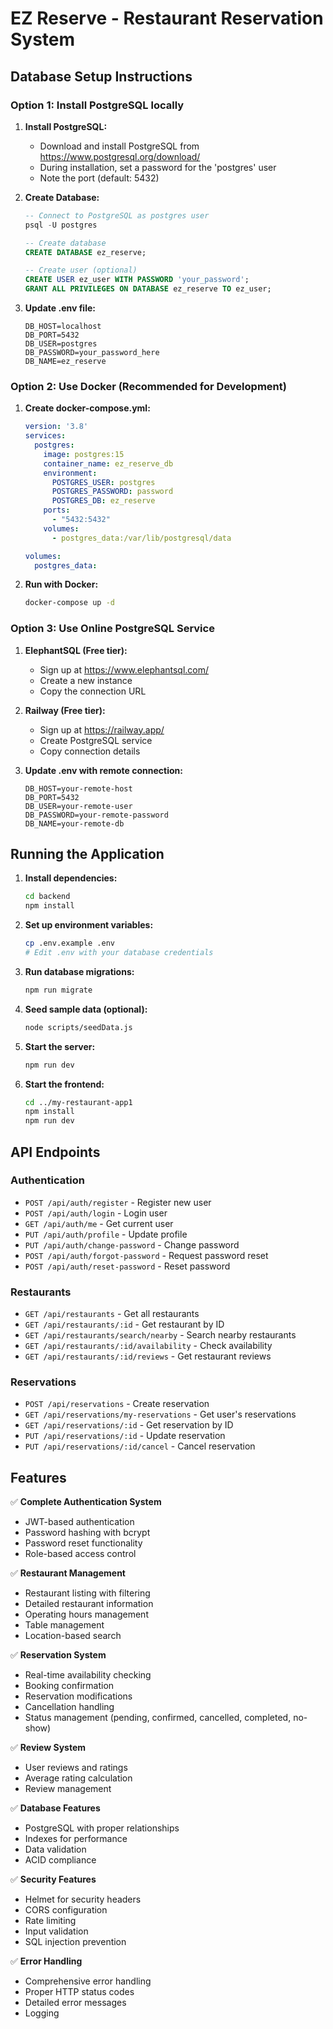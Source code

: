 # EZ Reserve - Restaurant Reservation System

## Database Setup Instructions

### Option 1: Install PostgreSQL locally

1. **Install PostgreSQL:**
   - Download and install PostgreSQL from https://www.postgresql.org/download/
   - During installation, set a password for the 'postgres' user
   - Note the port (default: 5432)

2. **Create Database:**
   ```sql
   -- Connect to PostgreSQL as postgres user
   psql -U postgres
   
   -- Create database
   CREATE DATABASE ez_reserve;
   
   -- Create user (optional)
   CREATE USER ez_user WITH PASSWORD 'your_password';
   GRANT ALL PRIVILEGES ON DATABASE ez_reserve TO ez_user;
   ```

3. **Update .env file:**
   ```env
   DB_HOST=localhost
   DB_PORT=5432
   DB_USER=postgres
   DB_PASSWORD=your_password_here
   DB_NAME=ez_reserve
   ```

### Option 2: Use Docker (Recommended for Development)

1. **Create docker-compose.yml:**
   ```yaml
   version: '3.8'
   services:
     postgres:
       image: postgres:15
       container_name: ez_reserve_db
       environment:
         POSTGRES_USER: postgres
         POSTGRES_PASSWORD: password
         POSTGRES_DB: ez_reserve
       ports:
         - "5432:5432"
       volumes:
         - postgres_data:/var/lib/postgresql/data
   
   volumes:
     postgres_data:
   ```

2. **Run with Docker:**
   ```bash
   docker-compose up -d
   ```

### Option 3: Use Online PostgreSQL Service

1. **ElephantSQL (Free tier):**
   - Sign up at https://www.elephantsql.com/
   - Create a new instance
   - Copy the connection URL

2. **Railway (Free tier):**
   - Sign up at https://railway.app/
   - Create PostgreSQL service
   - Copy connection details

3. **Update .env with remote connection:**
   ```env
   DB_HOST=your-remote-host
   DB_PORT=5432
   DB_USER=your-remote-user
   DB_PASSWORD=your-remote-password
   DB_NAME=your-remote-db
   ```

## Running the Application

1. **Install dependencies:**
   ```bash
   cd backend
   npm install
   ```

2. **Set up environment variables:**
   ```bash
   cp .env.example .env
   # Edit .env with your database credentials
   ```

3. **Run database migrations:**
   ```bash
   npm run migrate
   ```

4. **Seed sample data (optional):**
   ```bash
   node scripts/seedData.js
   ```

5. **Start the server:**
   ```bash
   npm run dev
   ```

6. **Start the frontend:**
   ```bash
   cd ../my-restaurant-app1
   npm install
   npm run dev
   ```

## API Endpoints

### Authentication
- `POST /api/auth/register` - Register new user
- `POST /api/auth/login` - Login user
- `GET /api/auth/me` - Get current user
- `PUT /api/auth/profile` - Update profile
- `PUT /api/auth/change-password` - Change password
- `POST /api/auth/forgot-password` - Request password reset
- `POST /api/auth/reset-password` - Reset password

### Restaurants
- `GET /api/restaurants` - Get all restaurants
- `GET /api/restaurants/:id` - Get restaurant by ID
- `GET /api/restaurants/search/nearby` - Search nearby restaurants
- `GET /api/restaurants/:id/availability` - Check availability
- `GET /api/restaurants/:id/reviews` - Get restaurant reviews

### Reservations
- `POST /api/reservations` - Create reservation
- `GET /api/reservations/my-reservations` - Get user's reservations
- `GET /api/reservations/:id` - Get reservation by ID
- `PUT /api/reservations/:id` - Update reservation
- `PUT /api/reservations/:id/cancel` - Cancel reservation

## Features

✅ **Complete Authentication System**
- JWT-based authentication
- Password hashing with bcrypt
- Password reset functionality
- Role-based access control

✅ **Restaurant Management**
- Restaurant listing with filtering
- Detailed restaurant information
- Operating hours management
- Table management
- Location-based search

✅ **Reservation System**
- Real-time availability checking
- Booking confirmation
- Reservation modifications
- Cancellation handling
- Status management (pending, confirmed, cancelled, completed, no-show)

✅ **Review System**
- User reviews and ratings
- Average rating calculation
- Review management

✅ **Database Features**
- PostgreSQL with proper relationships
- Indexes for performance
- Data validation
- ACID compliance

✅ **Security Features**
- Helmet for security headers
- CORS configuration
- Rate limiting
- Input validation
- SQL injection prevention

✅ **Error Handling**
- Comprehensive error handling
- Proper HTTP status codes
- Detailed error messages
- Logging
